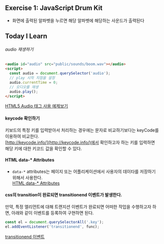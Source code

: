 ## Exercise 1: JavaScript Drum Kit
- 화면에 출력된 알파벳을 누르면 해당 알파벳에 해당하는 사운드가 출력된다 

## Today I Learn
###### audio 재생하기
```html
<audio id="audio" src="public/sounds/boom.wav"></audio>
<script>
  const audio = document.querySelector('audio');
  // play 시작 지점을 설정 
  audio.currentTime = 0; 
  // 오디오를 재생
  audio.play();
</script>
```
[HTML5 Audio 태그 사용 예제보기](https://webisfree.com/2017-09-07/html5-audio-%ED%83%9C%EA%B7%B8-%EC%82%AC%EC%9A%A9-%EC%98%88%EC%A0%9C%EB%B3%B4%EA%B8%B0)

#### keycode 확인하기
키보드의 특정 키를 입력받아서 처리하는 경우에는 문자로 비교하기보다는 keyCode를 이용하여 비교한다.        
[http://keycode.info/](http://keycode.info/)에서 확인하고자 하는 키를 입력하면 해당 키에 대한 키코드 값을 확인할 수 있다.

#### HTML data-* Attributes
- `data-*` attributes는 페이지 또는 어플리케이션에서 사용자의 데이타를 저장하기 위해서 사용한다.      
[HTML data-* Attributes](https://www.w3schools.com/tags/att_global_data.asp)

#### css의 transition이 완료되면 transitionend 이벤트가 발생한다.
만약, 특정 엘리먼트에 대해 트랜지션 이벤트가 완료되면 어떠한 작업을 수행하고자 하면, 아래와 같이 이벤트를 등록하여 구현하면 된다.
```javascript
const el = document.querySelectorAll('.key');
el.addEventListener('transitionend', func);
```
[transitionend 이벤트](http://www.w3bai.com/ko/jsref/event_transitionend.html)

